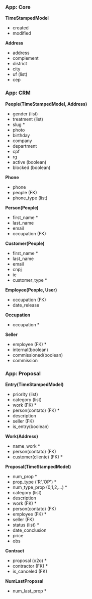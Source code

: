 ### App: Core

**TimeStampedModel**
* created
* modified

**Address**
* address
* complement
* district
* city
* uf (list)
* cep

### App: CRM

**People(TimeStampedModel, Address)**
* gender (list)
* treatment (list)
* slug *
* photo
* birthday
* company
* department
* cpf
* rg
* active (boolean)
* blocked (boolean)

**Phone**
* phone
* people (FK)
* phone_type (list)

**Person(People)**
* first_name *
* last_name
* email
* occupation (FK)

**Customer(People)**
* first_name *
* last_name
* email
* cnpj
* ie
* customer_type *

**Employee(People, User)**
* occupation (FK)
* date_release

**Occupation**
* occupation *

**Seller**
* employee (FK) *
* internal(boolean)
* commissioned(boolean)
* commission


### App: Proposal

**Entry(TimeStampedModel)**
* priority (list)
* category (list)
* work (FK) *
* person(contato) (FK) *
* description
* seller (FK)
* is_entry(boolean)

**Work(Address)**
* name_work *
* person(contato) (FK)
* customer(cliente) (FK) *

**Proposal(TimeStampedModel)**
* num_prop *
* prop_type ('R','OP') *
* num_type_prop (0,1,2,...) *
* category (list)
* description
* work (FK) *
* person(contato) (FK)
* employee (FK) *
* seller (FK)
* status (list) *
* date_conclusion
* price
* obs

**Contract**
* proposal (o2o) *
* contractor (FK) *
* is_canceled (FK)

**NumLastProposal**
* num_last_prop *
